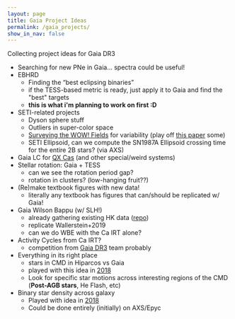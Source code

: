 ```yaml
---
layout: page
title: Gaia Project Ideas
permalink: /gaia_projects/
show_in_nav: false
---
```


Collecting project ideas for Gaia DR3


- Searching for new PNe in Gaia... spectra could be useful!
- EBHRD
	- Finding the “best eclipsing binaries”
	- if the TESS-based metric is ready, just apply it to Gaia and find the "best" targets
	- **this is what i'm planning to work on first :D**
- SETI-related projects
	- Dyson sphere stuff
	- Outliers in super-color space
	- [Surveying the WOW! Fields](https://github.com/jradavenport/wow_gaia) for variability (play off [this paper](https://www.cambridge.org/core/journals/international-journal-of-astrobiology/article/an-approximation-to-determine-the-source-of-the-wow-signal/4C58B6292C73FE8BF04A06C67BAA5B1A) some)
	- SETI Ellipsoid, can we compute the SN1987A Ellipsoid crossing time for the entire 2B stars? (via AXS)
- Gaia LC for [QX Cas](https://github.com/jradavenport/QX-Cas) (and other special/weird systems)
- Stellar rotation: Gaia + TESS
	- can we see the rotation period gap?
	- rotation in clusters? (low-hanging fruit??)
- (Re)make textbook figures with new data!
	- literally any textbook has figures that can/should be replicated w/ Gaia!
- Gaia Wilson Bappu (w/ SLH!)
	- already gathering existing HK data ([repo](https://github.com/jradavenport/Gaia-Wilson-Bappu))
	- replicate Wallerstein+2019
	- can we do WBE with the Ca IRT alone?
- Activity Cycles from Ca IRT?
	- competition from [Gaia DR3](https://www.cosmos.esa.int/web/gaia/dr3-papers) team probably
- Everything in its right place
	- stars in CMD in Hiparcos vs Gaia
	- played with this idea in [2018](https://github.com/jradavenport/GaiaSprint2018/blob/master/dr1v2/explore.ipynb)
	- Look for specific star motions across interesting regions of the CMD (**Post-AGB stars**, He Flash, etc)
- Binary star density across galaxy
	- Played with idea in [2018](https://github.com/jradavenport/GaiaSprint2018/blob/master/bin_frac/explore-7Mstars.ipynb)
	- Could be done entirely (initially) on AXS/Epyc






